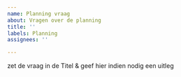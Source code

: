 ```yaml
---
name: Planning vraag
about: Vragen over de planning
title: ''
labels: Planning
assignees: ''

---
```


zet de vraag in de Titel & geef hier indien nodig een uitleg
